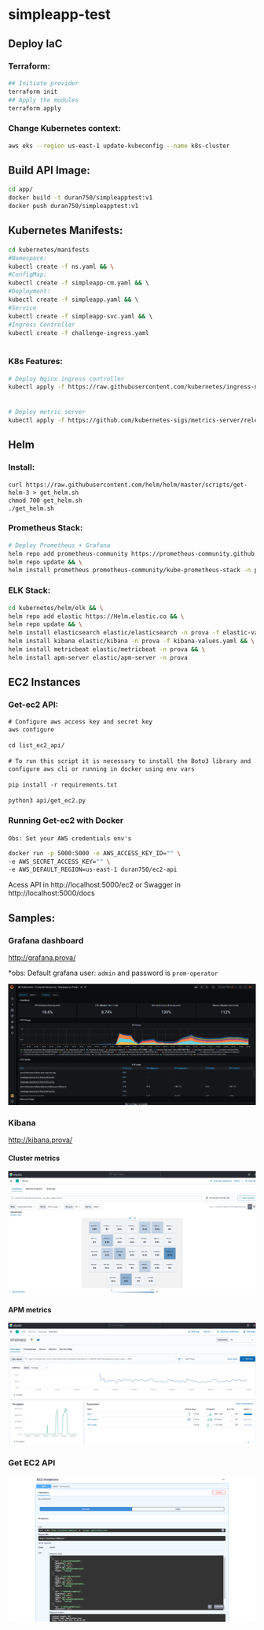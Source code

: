 # simpleapp-test


## Deploy IaC

### Terraform:

```bash
## Initiate provider
terraform init
## Apply the modules
terraform apply
```

### Change Kubernetes context:

```bash
aws eks --region us-east-1 update-kubeconfig --name k8s-cluster
```

## Build API Image:

```bash
cd app/
docker build -t duran750/simpleapptest:v1
docker push duran750/simpleapptest:v1
```

## Kubernetes Manifests:

```bash
cd kubernetes/manifests
#Namespace: 
kubectl create -f ns.yaml && \
#ConfigMap:
kubectl create -f simpleapp-cm.yaml && \ 
#Deployment: 
kubectl create -f simpleapp.yaml && \ 
#Service
kubectl create -f simpleapp-svc.yaml && \ 
#Ingress Controller
kubectl create -f challenge-ingress.yaml 
          
```

### K8s Features:


```bash
# Deploy Nginx ingress controller
kubectl apply -f https://raw.githubusercontent.com/kubernetes/ingress-nginx/controller-0.32.0/deploy/static/provider/aws/deploy.yaml


# Deploy metric server
kubectl apply -f https://github.com/kubernetes-sigs/metrics-server/releases/latest/download/components.yaml
```

## Helm

### Install:

```
curl https://raw.githubusercontent.com/helm/helm/master/scripts/get-helm-3 > get_helm.sh
chmod 700 get_helm.sh
./get_helm.sh
```

### Prometheus Stack:

```bash
# Deploy Prometheus + Grafana
helm repo add prometheus-community https://prometheus-community.github.io/helm-charts && \
helm repo update && \
helm install prometheus prometheus-community/kube-prometheus-stack -n prova
```

### ELK Stack:

```bash
cd kubernetes/helm/elk && \
helm repo add elastic https://Helm.elastic.co && \
helm repo update && \
helm install elasticsearch elastic/elasticsearch -n prova -f elastic-values.yaml  && \
helm install kibana elastic/kibana -n prova -f kibana-values.yaml && \
helm install metricbeat elastic/metricbeat -n prova && \
helm install apm-server elastic/apm-server -n prova
```

## EC2 Instances

### Get-ec2 API:

```
# Configure aws access key and secret key
aws configure

cd list_ec2_api/

# To run this script it is necessary to install the Boto3 library and configure aws cli or running in docker using env vars

pip install -r requirements.txt

python3 api/get_ec2.py
```

### Running Get-ec2 with Docker 

`Obs: Set your AWS credentials env's`

```bash
docker run -p 5000:5000 -e AWS_ACCESS_KEY_ID="" \
-e AWS_SECRET_ACCESS_KEY="" \
-e AWS_DEFAULT_REGION=us-east-1 duran750/ec2-api
```

Acess API in http://localhost:5000/ec2 or Swagger in http://localhost:5000/docs

## Samples:

### Grafana dashboard

http://grafana.prova/


*obs: Default grafana user: `admin` and password is `prom-operator`

![Grafana dashboard](assets/grafana_namespace_pods.png)


### Kibana

http://kibana.prova/

#### Cluster metrics
![Kibana metric dashboard](assets/kibana_metrics_pods.png)

#### APM metrics
![Kibana metric dashboard](assets/kibana_apm_flask.png)


### Get EC2 API

![ec2 api](assets/get_ec2_api.png)